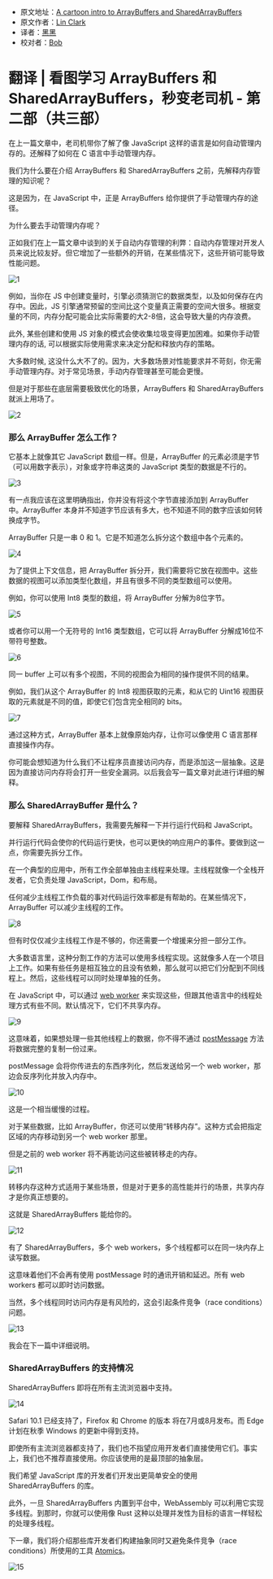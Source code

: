  * 原文地址：[A cartoon intro to ArrayBuffers and SharedArrayBuffers](https://hacks.mozilla.org/2017/06/a-cartoon-intro-to-arraybuffers-and-sharedarraybuffers/)
 * 原文作者：[Lin Clark](https://code-cartoons.com/)
 * 译者：[黑黑](#)
 * 校对者：[Bob](#)

 # 翻译 | 看图学习 ArrayBuffers 和 SharedArrayBuffers，秒变老司机 - 第二部（共三部）

在上一篇文章中，老司机带你了解了像 JavaScript 这样的语言是如何自动管理内存的。还解释了如何在 C 语言中手动管理内存。

我们为什么要在介绍 ArrayBuffers 和 SharedArrayBuffers 之前，先解释内存管理的知识呢？

这是因为，在 JavaScript 中，正是 ArrayBuffers 给你提供了手动管理内存的途径。

为什么要去手动管理内存呢？

正如我们在上一篇文章中谈到的关于自动内存管理的利弊：自动内存管理对开发人员来说比较友好。但它增加了一些额外的开销，在某些情况下，这些开销可能导致性能问题。

![1](./img/a-crash-course-in-memory-management/02_01-768x438.png)

例如，当你在 JS 中创建变量时，引擎必须猜测它的数据类型，以及如何保存在内存中。因此，JS 引擎通常预留的空间比这个变量真正需要的空间大很多。根据变量的不同，内存分配可能会比实际需要的大2-8倍，这会导致大量的内存浪费。

此外, 某些创建和使用 JS 对象的模式会使收集垃圾变得更加困难。如果你手动管理内存的话, 可以根据实际使用需求来决定分配和释放内存的策略。

大多数时候, 这没什么大不了的。因为，大多数场景对性能要求并不苛刻，你无需手动管理内存。对于常见场景，手动内存管理甚至可能会更慢。

但是对于那些在底层需要极致优化的场景，ArrayBuffers 和 SharedArrayBuffers 就派上用场了。

![2](./img/a-crash-course-in-memory-management/02_02-768x438.png)

### 那么 ArrayBuffer 怎么工作？

它基本上就像其它 JavaScript 数组一样。但是，ArrayBuffer 的元素必须是字节（可以用数字表示），对象或字符串这类的 JavaScript 类型的数据是不行的。

![3](./img/a-crash-course-in-memory-management/02_03-768x580.png)

有一点我应该在这里明确指出，你并没有将这个字节直接添加到 ArrayBuffer 中。ArrayBuffer 本身并不知道字节应该有多大，也不知道不同的数字应该如何转换成字节。

ArrayBuffer 只是一串 0 和 1。它是不知道怎么拆分这个数组中各个元素的。

![4](./img/a-crash-course-in-memory-management/02_04-768x94.png)

为了提供上下文信息，把 ArrayBuffer 拆分开，我们需要将它放在视图中。这些数据的视图可以添加类型化数组，并且有很多不同的类型数组可以使用。

例如，你可以使用 Int8 类型的数组，将 ArrayBuffer 分解为8位字节。

![5](./img/a-crash-course-in-memory-management/02_05-768x273.png)

或者你可以用一个无符号的 Int16 类型数组，它可以将 ArrayBuffer 分解成16位不带符号整数。

![6](./img/a-crash-course-in-memory-management/02_06-768x235.png)

同一 buffer 上可以有多个视图，不同的视图会为相同的操作提供不同的结果。

例如，我们从这个 ArrayBuffer 的 Int8 视图获取的元素，和从它的 Uint16 视图获取的元素就是不同的值，即使它们包含完全相同的 bits。

![7](./img/a-crash-course-in-memory-management/02_07-768x403.png)

通过这种方式，ArrayBuffer 基本上就像原始内存，让你可以像使用 C 语言那样直接操作内存。

你可能会想知道为什么我们不让程序员直接访问内存，而是添加这一层抽象。这是因为直接访问内存将会打开一些安全漏洞。以后我会写一篇文章对此进行详细的解释。

### 那么 SharedArrayBuffer 是什么？

要解释 SharedArrayBuffers，我需要先解释一下并行运行代码和 JavaScript。

并行运行代码会使你的代码运行更快，也可以更快的响应用户的事件。要做到这一点，你需要先拆分工作。

在一个典型的应用中，所有工作全部单独由主线程来处理。主线程就像一个全栈开发者，它负责处理 JavaScript，Dom，和布局。

任何减少主线程工作负载的事对代码运行效率都是有帮助的。在某些情况下，ArrayBuffer 可以减少主线程的工作。

![8](./img/a-crash-course-in-memory-management/02_08-768x537.png)

但有时仅仅减少主线程工作是不够的，你还需要一个增援来分担一部分工作。

大多数语言里，这种分割工作的方法可以使用多线程实现。这就像多人在一个项目上工作。如果有些任务是相互独立的且没有依赖，那么就可以把它们分配到不同线程上。然后，这些线程可以同时处理单独的任务。

在 JavaScript 中，可以通过 [web worker](https://developer.mozilla.org/en-US/docs/Web/API/Web_Workers_API/Using_web_workers) 来实现这些，但跟其他语言中的线程处理方式有些不同。默认情况下，它们不共享内存。

![9](./img/a-crash-course-in-memory-management/02_09-768x553.png)

这意味着，如果想处理一些其他线程上的数据，你不得不通过 [postMessage](https://developer.mozilla.org/en-US/docs/Web/API/Worker/postMessage) 方法将数据完整的复制一份过来。

postMessage 会将你传进去的东西序列化，然后发送给另一个 web worker，那边会反序列化并放入内存中。

![10](./img/a-crash-course-in-memory-management/02_10-768x545.png)

这是一个相当缓慢的过程。

对于某些数据，比如 ArrayBuffer，你还可以使用“转移内存”。这种方式会把指定区域的内存移动到另一个 web worker 那里。

但是之前的 web worker 将不再能访问这些被转移走的内存。

![11](./img/a-crash-course-in-memory-management/02_11-768x553.png)

转移内存这种方式适用于某些场景，但是对于更多的高性能并行的场景，共享内存才是你真正想要的。

这就是 SharedArrayBuffers 能给你的。

![12](./img/a-crash-course-in-memory-management/02_12-768x536.png)

有了 SharedArrayBuffers，多个 web workers，多个线程都可以在同一块内存上读写数据。

这意味着他们不会再有使用 postMessage 时的通讯开销和延迟。所有 web workers 都可以即时访问数据。

当然，多个线程同时访问内存是有风险的，这会引起条件竞争（race conditions）问题。

![13](./img/a-crash-course-in-memory-management/02_13-768x308.png)

我会在下一篇中详细说明。

### SharedArrayBuffers 的支持情况

SharedArrayBuffers 即将在所有主流浏览器中支持。

![14](./img/a-crash-course-in-memory-management/02_14-768x259.png)

Safari 10.1 已经支持了，Firefox 和 Chrome 的版本 将在7月或8月发布。而 Edge 计划在秋季 Windows 的更新中得到支持。

即使所有主流浏览器都支持了，我们也不指望应用开发者们直接使用它们。事实上，我们也不推荐直接使用。你应该使用的是最顶部的抽象层。

我们希望 JavaScript 库的开发者们开发出更简单安全的使用 SharedArrayBuffers 的库。

此外，一旦 SharedArrayBuffers 内置到平台中，WebAssembly 可以利用它实现多线程。到那时，你就可以使用像 Rust 这种以处理并发性为目标的语言一样轻松的处理多线程。

下一章，我们将介绍那些库开发者们构建抽象同时又避免条件竞争（race conditions）所使用的工具 [Atomics](https://developer.mozilla.org/en-US/docs/Web/JavaScript/Reference/Global_Objects/Atomics)。

![15](./img/a-crash-course-in-memory-management/02_15-768x514.png)